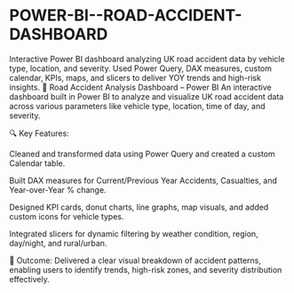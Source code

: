# POWER-BI--ROAD-ACCIDENT-DASHBOARD
Interactive Power BI dashboard analyzing UK road accident data by vehicle type, location, and severity. Used Power Query, DAX measures, custom calendar, KPIs, maps, and slicers to deliver YOY trends and high-risk insights.
🚗 Road Accident Analysis Dashboard – Power BI
An interactive dashboard built in Power BI to analyze and visualize UK road accident data across various parameters like vehicle type, location, time of day, and severity.

🔍 Key Features:

Cleaned and transformed data using Power Query and created a custom Calendar table.

Built DAX measures for Current/Previous Year Accidents, Casualties, and Year-over-Year % change.

Designed KPI cards, donut charts, line graphs, map visuals, and added custom icons for vehicle types.

Integrated slicers for dynamic filtering by weather condition, region, day/night, and rural/urban.

🎯 Outcome:
Delivered a clear visual breakdown of accident patterns, enabling users to identify trends, high-risk zones, and severity distribution effectively.
